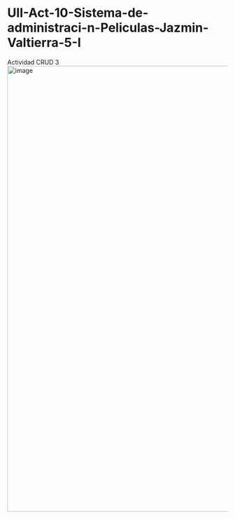 # UII-Act-10-Sistema-de-administraci-n-Peliculas-Jazmin-Valtierra-5-I
Actividad CRUD 3
<img width="1918" height="1017" alt="image" src="https://github.com/user-attachments/assets/fb91c259-1dba-4bd8-9108-56208020939f" />
